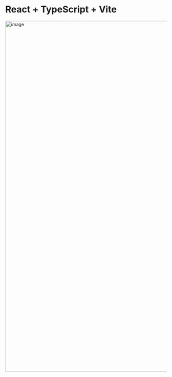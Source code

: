 # React + TypeScript + Vite

<img width="1093" alt="image" src="https://github.com/user-attachments/assets/9c50547b-0cdd-4b21-bf2e-e38bcaf4e592">
